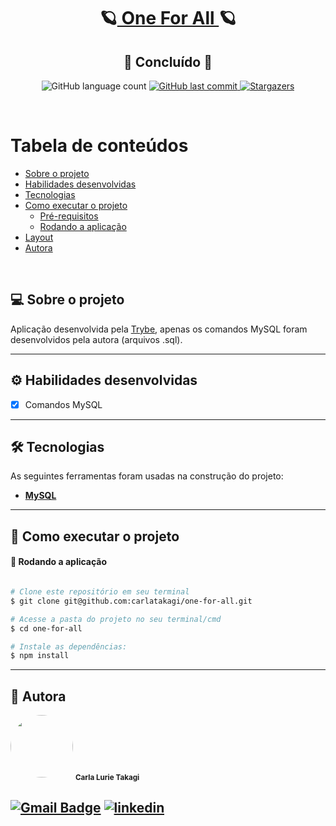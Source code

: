 <h1 align="center">
     🪐<a href="#" alt="blog"> One For All </a>🪐
</h1>
<h2 align="center">
	🚀 Concluído 🚀
</h2>

<p align="center">
  <img alt="GitHub language count" src="https://img.shields.io/github/languages/count/carlatakagi/one-for-all?color=%2304D361">
  
  <a href="https://github.com/carlatakagi/one-for-all/commits/master">
    <img alt="GitHub last commit" src="https://img.shields.io/github/last-commit/carlatakagi/one-for-all">
  </a>
    
  <a href="https://github.com/carlatakagi/one-for-all/stargazers">
    <img alt="Stargazers" src="https://img.shields.io/github/stars/carlatakagi/one-for-all?style=social">

  </a>
 
</p>

<br>

Tabela de conteúdos
=================
<!--ts-->
   * [Sobre o projeto](#-sobre-o-projeto)
   * [Habilidades desenvolvidas](#-habilidades)
   * [Tecnologias](#-tecnologias)
   * [Como executar o projeto](#-como-executar-o-projeto)
     * [Pré-requisitos](#pré-requisitos)
     * [Rodando a aplicação](#user-content--rodando-a-aplicação)
   * [Layout](#-layout)
   * [Autora](#-autora)
<!--te-->

<br>

## 💻 Sobre o projeto

   Aplicação desenvolvida pela [Trybe](https://www.betrybe.com/), apenas os comandos MySQL foram desenvolvidos pela autora (arquivos .sql).

---

## ⚙️ Habilidades desenvolvidas

- [x] Comandos MySQL

---

## 🛠 Tecnologias

As seguintes ferramentas foram usadas na construção do projeto:

-   **[MySQL](https://dev.mysql.com/)**

---
## 🚀 Como executar o projeto
#### 🧭 Rodando a aplicação

```bash

# Clone este repositório em seu terminal
$ git clone git@github.com:carlatakagi/one-for-all.git

# Acesse a pasta do projeto no seu terminal/cmd
$ cd one-for-all

# Instale as dependências:
$ npm install

```
---

## 🦸 Autora

 <img style="border-radius: 50%;" src="https://avatars.githubusercontent.com/u/70762111?v=4" width="100px;" alt=""/>
 <sub><b>Carla Lurie Takagi</b></sub>
 <br />


[![Gmail Badge](https://img.shields.io/badge/-carlatakagi@gmail.com-c14438?style=flat-square&logo=Gmail&logoColor=white&link=mailto:carlatakagi@gmail.com)](mailto:carlatakagi@gmail.com)
[![linkedin](https://img.shields.io/badge/linkedin-0A66C2?style=for-the-badge&logo=linkedin&logoColor=white)](https://www.linkedin.com/in/carla-takagi/)
---
